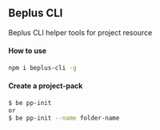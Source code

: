 ## Beplus CLI
Beplus CLI helper tools for project resource

#### How to use 
```bash
npm i beplus-cli -g
```

#### Create a project-pack
```bash
$ be pp-init
or
$ be pp-init --name folder-name
```